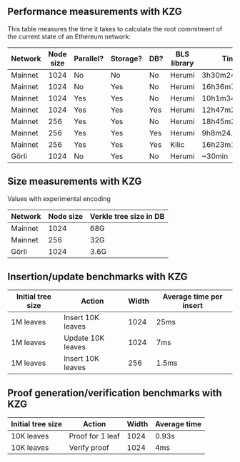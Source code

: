 ## Performance measurements with KZG

This table measures the time it takes to calculate the root commitment of the current state of an Ethereum network:

|Network|Node size|Parallel?|Storage?|DB?|BLS library|Time|# accounts|#slots|
|-------|---------|---------|--------|---|-----------|----|----------|------|
|Mainnet|1024|No|No|No|Herumi|3h30m24.663s|114215117|0|
|Mainnet|1024|No|Yes|No|Herumi|16h36m7.043s|114215117|400223042|
|Mainnet|1024|Yes|Yes|No|Herumi|10h1m34.056s|114215117|400223042|
|Mainnet|1024|Yes|Yes|Yes|Herumi|12h47m22.309s|114215117|400223042|
|Mainnet|256|Yes|Yes|No|Herumi|18h45m21.182s|114215117|400223042|
|Mainnet|256|Yes|Yes|Yes|Herumi|9h8m24.923s|114215117|400223042|
|Mainnet|256|Yes|Yes|Yes|Kilic|16h23m11.616s|114215117|400223042|
|Görli|1024|No|Yes|No|Herumi|~30min|1104810|35900044|

## Size measurements with KZG

Values with experimental encoding

|Network|Node size|Verkle tree size in DB|
|-------|---------|----------------------|
|Mainnet|1024|68G|
|Mainnet|256|32G|
|Görli|1024|3.6G|


## Insertion/update benchmarks with KZG

|Initial tree size|Action|Width|Average time per insert|
|-----------------|------|-----|-----------------------|
|1M leaves|Insert 10K leaves|1024|25ms|
|1M leaves|Update 10K leaves|1024|7ms|
|1M leaves|Insert 10K leaves|256|1.5ms|

## Proof generation/verification benchmarks with KZG

|Initial tree size|Action|Width|Average time|
|-----------------|------|-----|------------|
|10K leaves|Proof for 1 leaf|1024|0.93s|
|10K leaves|Verify proof|1024|4ms|

